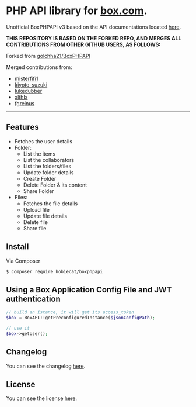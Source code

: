 # PHP API library for [box.com](https://www.box.com).

Unofficial BoxPHPAPI v3 based on the API documentations located <a target="_blank" href="https://box-content.readme.io">here</a>.

**THIS REPOSITORY IS BASED ON THE FORKED REPO, AND MERGES ALL CONTRIBUTIONS FROM OTHER GITHUB USERS, AS FOLLOWS:**

Forked from [golchha21/BoxPHPAPI](https://github.com/golchha21/BoxPHPAPI)

Merged contributions from:
- [misterfifi1](https://github.com/misterfifi1/BoxPHPAPI)
- [kiyoto-suzuki](https://github.com/kiyoto-suzuki/BoxPHPAPI)
- [lukedubber](https://github.com/lukedubber/BoxPHPAPI)
- [xlthlx](https://github.com/xlthlx/phpboxapi)
- [fgreinus](https://github.com/fgreinus/BoxPHPAPI)

---------------------------------

## Features
* Fetches the user details
* Folder:
	* List the items
	* List the collaborators
	* List the folders/files
	* Update folder details
	* Create Folder
	* Delete Folder & its content
	* Share Folder
* Files:
	* Fetches the file details
	* Upload file
	* Update file details
	* Delete file
	* Share file

## Install

Via Composer

``` bash
$ composer require hobiecat/boxphpapi
```

## Using a Box Application Config File and JWT authentication

```php
// build an istance, it will get its access_token
$box = BoxAPI::getPreconfiguredInstance($jsonConfigPath);

// use it
$box->getUser();
```

## Changelog
You can see the changelog <a href="CHANGELOG.md">here</a>.

## License
You can see the license <a href="LICENSE.md">here</a>.
